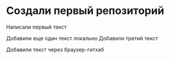 # Создали первый репозиторий

Написали первый текст

Добавили еще один текст локально
Добавили третий текст

Добавили текст через браузер-гитхаб

